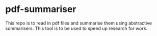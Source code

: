 # pdf-summariser
This repo is to read in pdf files and summarise them using abstractive summarisers. This tool is to be used to speed up research for work. 
